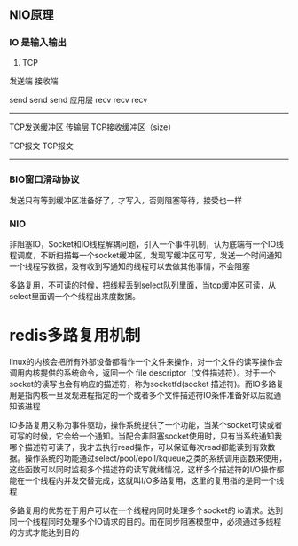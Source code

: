 ## NIO原理

### IO 是输入输出

1. TCP

发送端                                                                       接收端

send  send  send                         应用层               recv  recv  recv

------------------------------------------------------------------------------------------

TCP发送缓冲区                             传输层                TCP接收缓冲区（size）

TCP报文                                                                     TCP报文

------------------------------------------------------------------------------------------------------------

### BIO窗口滑动协议

发送只有等到缓冲区准备好了，才写入，否则阻塞等待，接受也一样

### NIO

非阻塞IO，Socket和IO线程解耦问题，引入一个事件机制，认为底端有一个IO线程调度，不断扫描每一个socket缓冲区，发现写缓冲区可写，发送一个时间通知一个线程写数据，没有收到写通知的线程可以去做其他事情，不会阻塞



多路复用，不可读的时候，把线程丢到select队列里面，当tcp缓冲区可读，从select里面调一个个线程出来度数据。



# redis多路复用机制

linux的内核会把所有外部设备都看作一个文件来操作，对一个文件的读写操作会调用内核提供的系统命令，返回一个 file descriptor（文件描述符）。对于一个socket的读写也会有响应的描述符，称为socketfd(socket 描述符)。而IO多路复用是指内核一旦发现进程指定的一个或者多个文件描述符IO条件准备好以后就通知该进程

IO多路复用又称为事件驱动，操作系统提供了一个功能，当某个socket可读或者可写的时候，它会给一个通知。当配合非阻塞socket使用时，只有当系统通知我哪个描述符可读了，我才去执行read操作，可以保证每次read都能读到有效数据。操作系统的功能通过select/pool/epoll/kqueue之类的系统调用函数来使用，这些函数可以同时监视多个描述符的读写就绪情况，这样多个描述符的I/O操作都能在一个线程内并发交替完成，这就叫I/O多路复用，这里的复用指的是同一个线程

多路复用的优势在于用户可以在一个线程内同时处理多个socket的 io请求。达到同一个线程同时处理多个IO请求的目的。而在同步阻塞模型中，必须通过多线程的方式才能达到目的